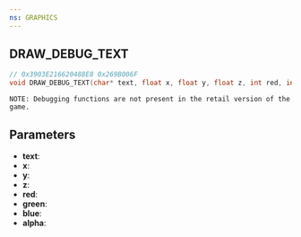 ```yaml
---
ns: GRAPHICS
---
```

## DRAW_DEBUG_TEXT

```c
// 0x3903E216620488E8 0x269B006F
void DRAW_DEBUG_TEXT(char* text, float x, float y, float z, int red, int green, int blue, int alpha);
```

```
NOTE: Debugging functions are not present in the retail version of the game.  
```

## Parameters
* **text**: 
* **x**: 
* **y**: 
* **z**: 
* **red**: 
* **green**: 
* **blue**: 
* **alpha**: 


